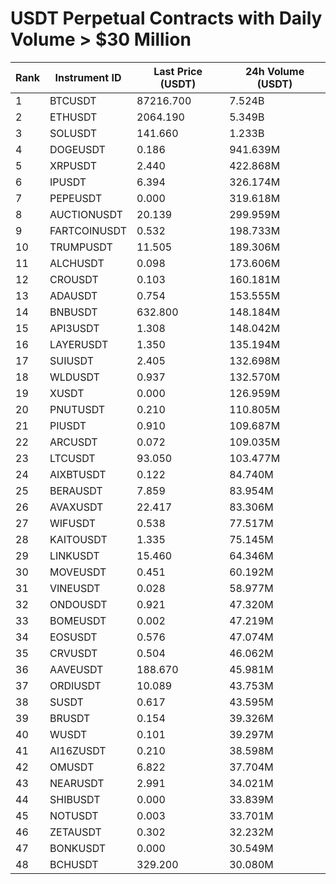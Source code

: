 # USDT Perpetual Contracts with Daily Volume > $30 Million

| Rank | Instrument ID | Last Price (USDT) | 24h Volume (USDT) |
|------|---------------|-------------------|-------------------|
| 1 | BTCUSDT | 87216.700 | 7.524B |
| 2 | ETHUSDT | 2064.190 | 5.349B |
| 3 | SOLUSDT | 141.660 | 1.233B |
| 4 | DOGEUSDT | 0.186 | 941.639M |
| 5 | XRPUSDT | 2.440 | 422.868M |
| 6 | IPUSDT | 6.394 | 326.174M |
| 7 | PEPEUSDT | 0.000 | 319.618M |
| 8 | AUCTIONUSDT | 20.139 | 299.959M |
| 9 | FARTCOINUSDT | 0.532 | 198.733M |
| 10 | TRUMPUSDT | 11.505 | 189.306M |
| 11 | ALCHUSDT | 0.098 | 173.606M |
| 12 | CROUSDT | 0.103 | 160.181M |
| 13 | ADAUSDT | 0.754 | 153.555M |
| 14 | BNBUSDT | 632.800 | 148.184M |
| 15 | API3USDT | 1.308 | 148.042M |
| 16 | LAYERUSDT | 1.350 | 135.194M |
| 17 | SUIUSDT | 2.405 | 132.698M |
| 18 | WLDUSDT | 0.937 | 132.570M |
| 19 | XUSDT | 0.000 | 126.959M |
| 20 | PNUTUSDT | 0.210 | 110.805M |
| 21 | PIUSDT | 0.910 | 109.687M |
| 22 | ARCUSDT | 0.072 | 109.035M |
| 23 | LTCUSDT | 93.050 | 103.477M |
| 24 | AIXBTUSDT | 0.122 | 84.740M |
| 25 | BERAUSDT | 7.859 | 83.954M |
| 26 | AVAXUSDT | 22.417 | 83.306M |
| 27 | WIFUSDT | 0.538 | 77.517M |
| 28 | KAITOUSDT | 1.335 | 75.145M |
| 29 | LINKUSDT | 15.460 | 64.346M |
| 30 | MOVEUSDT | 0.451 | 60.192M |
| 31 | VINEUSDT | 0.028 | 58.977M |
| 32 | ONDOUSDT | 0.921 | 47.320M |
| 33 | BOMEUSDT | 0.002 | 47.219M |
| 34 | EOSUSDT | 0.576 | 47.074M |
| 35 | CRVUSDT | 0.504 | 46.062M |
| 36 | AAVEUSDT | 188.670 | 45.981M |
| 37 | ORDIUSDT | 10.089 | 43.753M |
| 38 | SUSDT | 0.617 | 43.595M |
| 39 | BRUSDT | 0.154 | 39.326M |
| 40 | WUSDT | 0.101 | 39.297M |
| 41 | AI16ZUSDT | 0.210 | 38.598M |
| 42 | OMUSDT | 6.822 | 37.704M |
| 43 | NEARUSDT | 2.991 | 34.021M |
| 44 | SHIBUSDT | 0.000 | 33.839M |
| 45 | NOTUSDT | 0.003 | 33.701M |
| 46 | ZETAUSDT | 0.302 | 32.232M |
| 47 | BONKUSDT | 0.000 | 30.549M |
| 48 | BCHUSDT | 329.200 | 30.080M |

